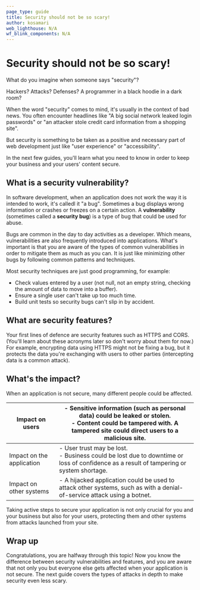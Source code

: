 ```yaml
---
page_type: guide
title: Security should not be so scary!
author: kosamari
web_lighthouse: N/A
wf_blink_components: N/A
---
```


# Security should not be so scary!

What do you imagine when someone says "security"? 

Hackers? Attacks? Defenses? A programmer in a black hoodie in a dark room? 

When the word "security" comes to mind, it's usually in the context of bad news.
You often encounter headlines like "A big social network leaked login passwords"
or "an attacker stole credit card information from a shopping site".

But security is something to be taken as a positive and necessary part of web
development just like "user experience" or "accessibility".

In the next few guides, you'll learn what you need to know in order to keep your
business and your users' content secure.

## What is a security vulnerability?

In software development, when an application does not work the way it is
intended to work, it's calledl it "a bug". Sometimes a bug displays wrong
information or crashes or freezes on a certain action. A **vulnerability**
(sometimes called a **security bug**) is a type of bug that could be used for
abuse. 

Bugs are common in the day to day activities as a developer. Which means,
vulnerabilities are also frequently introduced into applications. What's
important is that you are aware of the types of common vulnerabilities in order
to mitigate them as much as you can. It is just like minimizing other bugs by
following common patterns and techniques.

Most security techniques are just good programming, for example:   
- Check values entered by a user (not null, not an empty string, checking the
amount of data to move into a buffer).  
- Ensure a single user can't take up too much time.  
- Build unit tests so security bugs can't slip in by accident.

## What are security features?

Your first lines of defence are security features such as HTTPS and CORS.
(You'll learn about these acronyms later so don't worry about them for now.) 
For example, encrypting data using HTTPS might not be fixing a bug, but it
protects the data you're exchanging with users to other parties (intercepting
data is a common attack). 

## What's the impact?

When an application is not secure, many different people could be affected. 

<table>
<thead>
<tr>
<th>Impact on users</th>
<th>- Sensitive information (such as personal data) could be leaked or stolen.<br>
- Content could be tampered with. A tampered site could direct users
to a malicious site. </th>
</tr>
</thead>
<tbody>
<tr>
<td>Impact on the application</td>
<td>- User trust may be lost.<br>
- Business could be lost due to downtime or loss of confidence as a
result of tampering or system shortage.</td>
</tr>
<tr>
<td>Impact on other systems</td>
<td>- A hijacked application could be used to attack other systems, such as
with a denial-of-service attack using a botnet.</td>
</tr>
</tbody>
</table>

Taking active steps to secure your application is not only crucial for you and
your business but also for your users, protecting them and other systems from
attacks launched from your site.

## Wrap up

Congratulations, you are halfway through this topic! Now you know the difference
between security vulnerabilities and features, and you are aware that not only
you but everyone else gets affected when your application is not secure. The
next guide covers the types of attacks in depth to make security even less
scary.